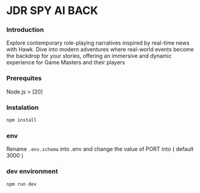 # JDR SPY AI BACK

### Introduction 
Explore contemporary role-playing narratives inspired by real-time news with Hawk. Dive into modern adventures where real-world events become the backdrop for your stories, offering an immersive and dynamic experience for Game Masters and their players

### Prerequites 
 Node.js > [20] 
 
### Instalation

```bash
npm install
```

### env

Rename `.env.schema` into .env and change the value of PORT into ( default 3000 )

### dev environment 

```bash
npm run dev
```


